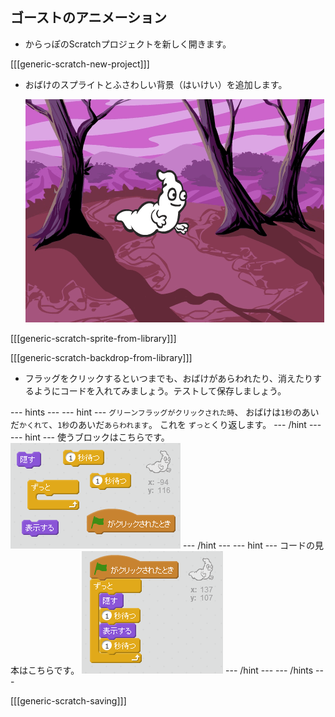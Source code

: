 ## ゴーストのアニメーション

+ からっぽのScratchプロジェクトを新しく開きます。

[[[generic-scratch-new-project]]]

+ おばけのスプライトとふさわしい背景（はいけい）を追加します。
    
    ![スクリーンショット](images/ghost-ghost.png)

[[[generic-scratch-sprite-from-library]]]

[[[generic-scratch-backdrop-from-library]]]

+ フラッグをクリックするといつまでも、おばけがあらわれたり、消えたりするようにコードを入れてみましょう。テストして保存しましょう。

\--- hints \--- \--- hint \--- `グリーンフラッグがクリックされた時`、 おばけは`1秒`のあいだ`かくれて`、`1秒`のあいだ`あらわれます`。 これを `ずっと`くり返します。 \--- /hint \--- \--- hint \--- 使うブロックはこちらです。 ![screenshot](images/ghost-appear-blocks.png) \--- /hint \--- \--- hint \--- コードの見本はこちらです。 ![screenshot](images/ghost-appear-code.png) \--- /hint \--- \--- /hints \---

[[[generic-scratch-saving]]]